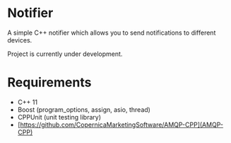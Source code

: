 Notifier
========

A simple C++ notifier which allows you to send notifications to different devices.

Project is currently under development.

Requirements
============

  - C++ 11
  - Boost (program_options, assign, asio, thread)
  - CPPUnit (unit testing library)
  - [https://github.com/CopernicaMarketingSoftware/AMQP-CPP](AMQP-CPP)
